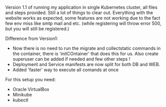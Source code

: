 Version 1.1 of running my application in single Kubernetes cluster, all files and steps provided. Still a lot of things to clear out. Everything with the website works as expected, some features are not working due to the fact few env miss like smtp mail and etc. (while registering will throw error 500, but you will still be registered.)

Difference from Version1:
- Now there is no need to run the migrate and collectstatic commands in the container, there is 'initCOntainer' that does this for us. Also create superuser can be added if needed and few other steps !
- Deployment and Service manifests are now split for both DB and WEB.
- Added 'faster' way to execute all comands at once

For this setup you need:
- Oracle VirtualBox
- Minikube
- kubectl
